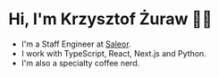 # Hi, I'm Krzysztof Żuraw 👋🏻

-  I'm a Staff Engineer at [Saleor](https://saleor.io/).
-  I work with TypeScript, React, Next.js and Python.
-  I'm also a specialty coffee nerd.

